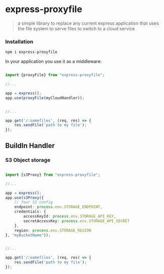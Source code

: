 # express-proxyfile

> a simple library to replace any current express application that uses the file system to serve files to switch to a cloud service


### Installation

```shell
npm i express-proxyfile
```

In your application you use it as a middleware:

```typescript

import {proxyFile} from "express-proxyfile";

//...

app = express();
app.use(proxyFile(myCloudHandler));


//...

app.get('/:somefiles', (req, res) => {
    res.sendFile('path to my file');
});

```


## BuildIn Handler

### S3 Object storage


```typescript

import {s3Proxy} from "express-proxyfile";

//...

app = express();
app.use(s3Proxy({
    // Your S3 config
    endpoint: process.env.STORAGE_ENDPOINT,
    credentials: {
        accessKeyId: process.env.STORAGE_API_KEY,
        secretAccessKey: process.env.STORAGE_API_SECRET
    },
    region: process.env.STORAGE_REGION
}, "myBucketName"));


//...

app.get('/:somefiles', (req, res) => {
    res.sendFile('path to my file');
});


```